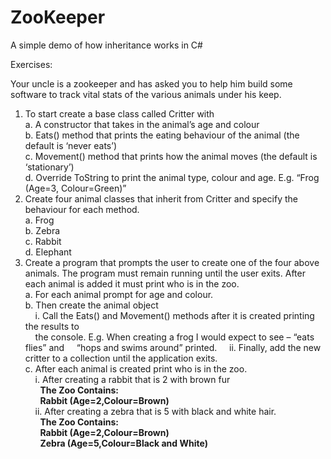 # ZooKeeper
A simple demo of how inheritance works in C#

Exercises:

Your uncle is a zookeeper and has asked you to help him build some software to track vital stats of the
various animals under his keep.
1. To start create a base class called Critter with  
a. A constructor that takes in the animal’s age and colour  
b. Eats() method that prints the eating behaviour of the animal (the default is ‘never eats’)  
c. Movement() method that prints how the animal moves (the default is ‘stationary’)  
d. Override ToString to print the animal type, colour and age. E.g. “Frog (Age=3,
Colour=Green)”  
2. Create four animal classes that inherit from Critter and specify the behaviour for each method.  
a. Frog  
b. Zebra  
c. Rabbit  
d. Elephant  
3. Create a program that prompts the user to create one of the four above animals. The program
must remain running until the user exits. After each animal is added it must print who is in the zoo.  
a. For each animal prompt for age and colour.  
b. Then create the animal object  
    &nbsp;&nbsp;&nbsp;&nbsp;i. Call the Eats() and Movement() methods after it is created printing the results to  
    &nbsp;&nbsp;&nbsp;&nbsp;the console. E.g. When creating a frog I would expect to see – “eats flies” and
    &nbsp;&nbsp;&nbsp;&nbsp;“hops and swims around” printed.
    &nbsp;&nbsp;&nbsp;&nbsp;ii. Finally, add the new critter to a collection until the application exits.  
c. After each animal is created print who is in the zoo.  
    &nbsp;&nbsp;&nbsp;&nbsp;i. After creating a rabbit that is 2 with brown fur    
    &nbsp;&nbsp;&nbsp;&nbsp;&nbsp;&nbsp;**The Zoo Contains:**  
    &nbsp;&nbsp;&nbsp;&nbsp;&nbsp;&nbsp;**Rabbit (Age=2,Colour=Brown)**  
    &nbsp;&nbsp;&nbsp;&nbsp;ii. After creating a zebra that is 5 with black and white hair.    
    &nbsp;&nbsp;&nbsp;&nbsp;&nbsp;&nbsp;**The Zoo Contains:**  
    &nbsp;&nbsp;&nbsp;&nbsp;&nbsp;&nbsp;**Rabbit (Age=2,Colour=Brown)**  
    &nbsp;&nbsp;&nbsp;&nbsp;&nbsp;&nbsp;**Zebra (Age=5,Colour=Black and White)**  
